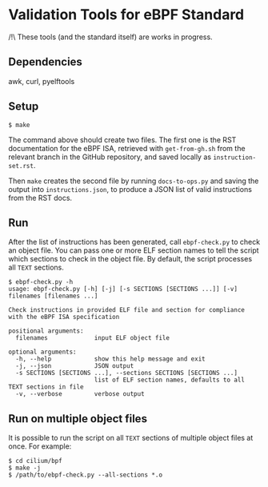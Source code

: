 # Validation Tools for eBPF Standard

/!\\ These tools (and the standard itself) are works in progress.

## Dependencies

awk, curl, pyelftools

## Setup

```
$ make
```

The command above should create two files. The first one is the RST
documentation for the eBPF ISA, retrieved with `get-from-gh.sh` from the
relevant branch in the GitHub repository, and saved locally as
`instruction-set.rst`.

Then `make` creates the second file by running `docs-to-ops.py` and saving the
output into `instructions.json`, to produce a JSON list of valid instructions
from the RST docs.

## Run

After the list of instructions has been generated, call `ebpf-check.py` to
check an object file. You can pass one or more ELF section names to tell the
script which sections to check in the object file. By default, the script
processes all `TEXT` sections.

```
$ ebpf-check.py -h
usage: ebpf-check.py [-h] [-j] [-s SECTIONS [SECTIONS ...]] [-v] filenames [filenames ...]

Check instructions in provided ELF file and section for compliance with the eBPF ISA specification

positional arguments:
  filenames             input ELF object file

optional arguments:
  -h, --help            show this help message and exit
  -j, --json            JSON output
  -s SECTIONS [SECTIONS ...], --sections SECTIONS [SECTIONS ...]
                        list of ELF section names, defaults to all TEXT sections in file
  -v, --verbose         verbose output
```

## Run on multiple object files

It is possible to run the script on all `TEXT` sections of multiple object
files at once. For example:

```
$ cd cilium/bpf
$ make -j
$ /path/to/ebpf-check.py --all-sections *.o
```
